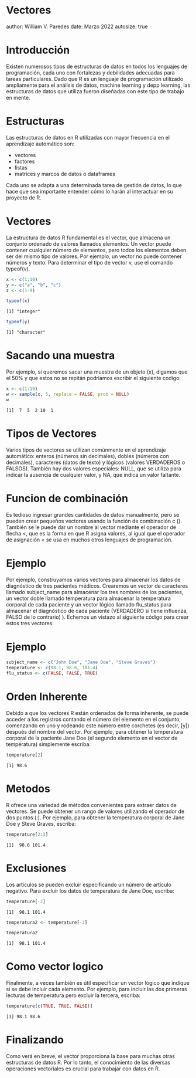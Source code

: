 Vectores
========================================================
author: William V. Paredes
date: Marzo 2022
autosize: true

Introducción
========================================================


Existen numerosos tipos de estructuras de datos en todos los lenguajes de programación, cada uno con fortalezas y debilidades adecuadas para tareas particulares. Dado que R es un lenguaje de  programación utilizado ampliamente para el análisis de datos, machine learning y depp learning, las estructuras de datos que utiliza fueron diseñadas con este tipo de trabajo en mente.

Estructuras
========================================================

Las estructuras de datos en R utilizadas con mayor frecuencia en el aprendizaje automático son:
- vectores
- factores 
- listas 
- matrices y marcos de datos o dataframes 

Cada uno se adapta a una determinada tarea de gestión de datos, lo que hace que sea importante entender cómo lo harán al interactuar en su proyecto de R.

Vectores
========================================================
La estructura de datos R fundamental es el vector, que almacena un conjunto ordenado de valores llamados elementos. Un vector puede contener cualquier número de elementos, pero todos los elementos deben ser del mismo tipo de valores. Por ejemplo, un vector no puede contener números y texto. Para determinar el tipo de vector v, use el comando typeof(v).


```r
x <- c(1:10)
y <- c("a", "b", "c")
z <- c(1-9)

typeof(x)
```

```
[1] "integer"
```

```r
typeof(y)
```

```
[1] "character"
```


Sacando una muestra
========================================================
Por ejemplo, si queremos sacar una muestra de un objeto (x), digamos que el 50% y que estos no se repitán podriamos escribir el siguiente codigo:


```r
x <- c(1:10)
w <- sample(x, 5, replace = FALSE, prob = NULL)
w
```

```
[1]  7  5  2 10  1
```



Tipos de Vectores
========================================================

Varios tipos de vectores se utilizan comúnmente en el aprendizaje automático: enteros (números sin decimales), dobles (números con decimales), caracteres (datos de texto) y lógicos (valores VERDADEROS o FALSOS). También hay dos valores especiales: NULL, que se utiliza para indicar la ausencia de cualquier valor, y NA, que indica un valor faltante.


Funcion de combinación
========================================================

Es tedioso ingresar grandes cantidades de datos manualmente, pero se pueden crear pequeños vectores usando la función de combinación c (). También se le puede dar un nombre al vector mediante el operador de flecha <, que es la forma en que R asigna valores, al igual que el operador de asignación = se usa en muchos otros lenguajes de programación.


Ejemplo
========================================================

Por ejemplo, construyamos varios vectores para almacenar los datos de diagnóstico de tres pacientes médicos. Crearemos un vector de caracteres llamado subject_name para almacenar los tres nombres de los pacientes, un vector doble llamado temperatura para almacenar la temperatura corporal de cada paciente y un vector lógico llamado flu_status para almacenar el diagnóstico de cada paciente (VERDADERO si tiene influenza, FALSO de lo contrario) ). Echemos un vistazo al siguiente código para crear estos tres vectores:


Ejemplo
========================================================



```r
subject_name <- c("John Doe", "Jane Doe", "Steve Graves")
temperature <- c(98.1, 98.6, 101.4)
flu_status <- c(FALSE, FALSE, TRUE)
```


Orden Inherente
========================================================

Debido a que los vectores R están ordenados de forma inherente, se puede acceder a los registros contando el número del elemento en el conjunto, comenzando en uno y rodeando este número entre corchetes (es decir, [y]) después del nombre del vector. Por ejemplo, para obtener la temperatura corporal de la paciente Jane Doe (el segundo elemento en el vector de temperatura) simplemente escriba:


```r
temperature[2]
```

```
[1] 98.6
```

Metodos
========================================================

R ofrece una variedad de métodos convenientes para extraer datos de vectores. Se puede obtener un rango de valores utilizando el operador de dos puntos (:). Por ejemplo, para obtener la temperatura corporal de Jane Doe y Steve Graves, escriba:


```r
temperature[2:3]
```

```
[1]  98.6 101.4
```

Exclusiones
========================================================

Los artículos se pueden excluir especificando un número de artículo negativo. Para excluir los datos de temperatura de Jane Doe, escriba:


```r
temperature[-2]
```

```
[1]  98.1 101.4
```

```r
temperatura2 <- temperature[-2]

temperatura2
```

```
[1]  98.1 101.4
```

Como vector logico
========================================================

Finalmente, a veces también es útil especificar un vector lógico que indique si se debe incluir cada elemento. Por ejemplo, para incluir las dos primeras lecturas de temperatura pero excluir la tercera, escriba:


```r
temperature[c(TRUE, TRUE, FALSE)]
```

```
[1] 98.1 98.6
```

Finalizando
========================================================

Como verá en breve, el vector proporciona la base para muchas otras estructuras de datos R. Por lo tanto, el conocimiento de las diversas operaciones vectoriales es crucial para trabajar con datos en R.

